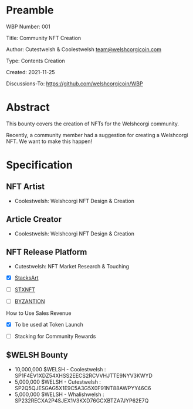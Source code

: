 Preamble
========
WBP Number: 001

Title: Community NFT Creation

Author: Cutestwelsh & Coolestwelsh team@welshcorgicoin.com

Type: Contents Creation

Created: 2021-11-25

Discussions-To: https://github.com/welshcorgicoin/WBP

Abstract
========
This bounty covers the creation of NFTs for the Welshcorgi community. 

Recently, a community member had a suggestion for creating a Welshcorgi NFT. We want to make this happen!

Specification
=============
NFT Artist
----------
* Coolestwelsh: Welshcorgi NFT Design & Creation

Article Creator
----------
* Coolestwelsh: Welshcorgi NFT Design & Creation

NFT Release Platform
--------------------
* Cutestwelsh: NFT Market Research & Touching

- [x] [StacksArt](https://www.stacksart.com)

- [ ] [STXNFT](https://stxnft.com)

- [ ] [BYZANTION](https://byzantion.xyz)

How to Use Sales Revenue

- [x] To be used at Token Launch

- [ ] Stacking for Community Rewards

$WELSH Bounty
-------------
* 10,000,000 $WELSH - Coolestwelsh : SP1F4EV1XDZ54XHSS2EECS2RCVVHJTTE9NYV3KWYD
* 5,000,000 $WELSH - Cutestwelsh : SP2Q5QJESGAG5X1E9C5A3G5X0F91NT88AWPYY46C6
* 5,000,000 $WELSH - Whalishwelsh : SP232RECXA2P4SJEX1V3KXD76GCXBTZA7JYP62E7Q
